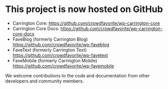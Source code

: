 # This project is now hosted on GitHub #

  * Carrington Core: https://github.com/crowdfavorite/wp-carrington-core
  * Carrington Core Docs: https://github.com/crowdfavorite/wp-carrington-core-docs
  * FaveBlog (formerly Carrington Blog) https://github.com/crowdfavorite/wp-faveblog
  * FaveText (formerly Carrington Text) https://github.com/crowdfavorite/wp-favetext
  * FaveMobile (formerly Carrington Mobile) https://github.com/crowdfavorite/wp-favemobile

We welcome contributions to the code and documentation from other developers and community members.